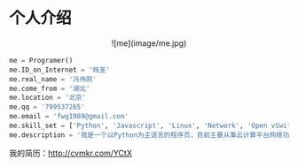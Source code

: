 个人介绍
=======

<p align="center">
![me](image/me.jpg)
</p>

```Python
me = Programer()
me.ID_on_Internet = '贱圣'
me.real_name = '冯伟刚'
me.come_from = '湖北'
me.location = '北京'
me.qq = '799537265'
me.email = 'fwg1989@gmail.com'
me.skill_set = ['Python', 'Javascript', 'Linux', 'Network', 'Open vSwitch']
me.description = '我是一个以Python为主语言的程序员，目前主要从事云计算平台网络功能的开发。平时主要是写写代码，看看书。周末的时候喜欢打游戏，踢足球和看电影。'
```

我的简历：http://cvmkr.com/YCtX